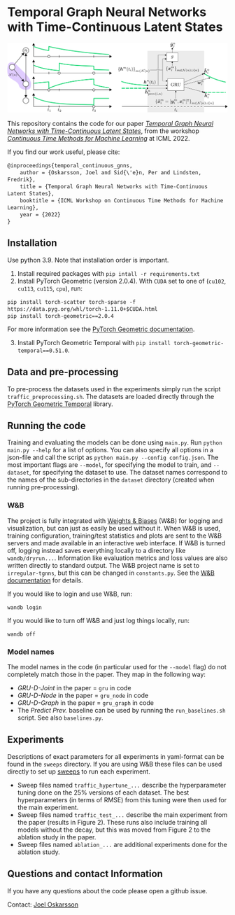 # Temporal Graph Neural Networks with Time-Continuous Latent States
<p align="middle">
  <img src="plotting/model_illustration.png"/>
</p>

This repository contains the code for our paper [*Temporal Graph Neural Networks with Time-Continuous Latent States*](https://drive.google.com/file/d/1vQW0UUXXgOExSkEUmpHSgbKQXf-66yns/view?usp=sharing), from the workshop [*Continuous Time Methods for Machine Learning*](https://sites.google.com/view/continuous-time-methods-icml/home) at ICML 2022.

If you find our work useful, please cite:
```
@inproceedings{temporal_continuous_gnns,
    author = {Oskarsson, Joel and Sid{\'e}n, Per and Lindsten, Fredrik},
    title = {Temporal Graph Neural Networks with Time-Continuous Latent States},
    booktitle = {ICML Workshop on Continuous Time Methods for Machine Learning},
    year = {2022}
}
```

## Installation
Use python 3.9. Note that installation order is important.

1. Install required packages with `pip intall -r requirements.txt`
2. Install PyTorch Geometric (version 2.0.4). With `CUDA` set to one of (`cu102`, `cu113`, `cu115`, `cpu`), run:
```
pip install torch-scatter torch-sparse -f https://data.pyg.org/whl/torch-1.11.0+$CUDA.html
pip install torch-geometric==2.0.4
```
For more information see the [PyTorch Geometric documentation](https://pytorch-geometric.readthedocs.io/en/latest/notes/installation.html).

3. Install PyTorch Geometric Temporal with `pip install torch-geometric-temporal==0.51.0`.

## Data and pre-processing
To pre-process the datasets used in the experiments simply run the script `traffic_preprocessing.sh`.
The datasets are loaded directly through the [PyTorch Geometric Temporal](https://pytorch-geometric-temporal.readthedocs.io/en/latest/) library.

## Running the code
Training and evaluating the models can be done using `main.py`. Run `python main.py --help` for a list of options.
You can also specify all options in a json-file and call the script as `python main.py --config config.json`.
The most important flags are `--model`, for specifying the model to train, and `--dataset`, for specifying the dataset to use.
The dataset names correspond to the names of the sub-directories in the `dataset` directory (created when running pre-processing).

### W&B
The project is fully integrated with [Weights & Biases](https://www.wandb.ai/) (W&B) for logging and visualization, but can just as easily be used without it.
When W&B is used, training configuration, training/test statistics and plots are sent to the W&B servers and made available in an interactive web interface.
If W&B is turned off, logging instead saves everything locally to a directory like `wandb/dryrun...`.
Information like evaluation metrics and loss values are also written directly to standard output.
The W&B project name is set to `irregular-tgnns`, but this can be changed in `constants.py`.
See the [W&B documentation](https://docs.wandb.ai/) for details.

If you would like to login and use W&B, run:
```
wandb login
```
If you would like to turn off W&B and just log things locally, run:
```
wandb off
```

### Model names
The model names in the code (in particular used for the `--model` flag) do not completely match those in the paper.
They map in the following way:

* *GRU-D-Joint* in the paper = `gru` in code
* *GRU-D-Node* in the paper = `gru_node` in code
* *GRU-D-Graph* in the paper = `gru_graph` in code
* The *Predict Prev.* baseline can be used by running the `run_baselines.sh` script. See also `baselines.py`.

## Experiments
Descriptions of exact parameters for all experiments in yaml-format can be found in the `sweeps` directory.
If you are using W&B these files can be used directly to set up [sweeps](https://docs.wandb.ai/guides/sweeps/quickstart) to run each experiment.

* Sweep files named `traffic_hypertune_...` describe the hyperparameter tuning done on the 25% versions of each dataset. The best hyperparameters (in terms of RMSE) from this tuning were then used for the main experiment.
* Sweep files named `traffic_test_...` describe the main experiment from the paper (results in Figure 2). These runs also include training all models without the decay, but this was moved from Figure 2 to the ablation study in the paper.
* Sweep files named `ablation_...` are additional experiments done for the ablation study.

## Questions and contact Information
If you have any questions about the code please open a github issue.

Contact: [Joel Oskarsson](mailto:joel.oskarsson@liu.se)

